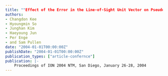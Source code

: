 ```yaml
---
title: ""Effect of the Error in the Line-of-Sight Unit Vector on Pseudolite-based Positioning Systems""
authors:
- Changdon Kee
- Hyoungmin So
- Junghan Kim
- Haeyoung Jun
- Per Enge
- and Sam Pullen
date: "2004-01-01T00:00:00Z"
publishDate: "2004-01-01T00:00:00Z"
publication_types: ["article-confernce"]
publication: |-
    Proceedings of ION 2004 NTM, San Diego, January 26-28, 2004
---
```

